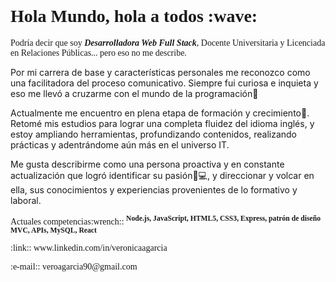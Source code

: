 <h1 style="font-family:Fira Code; margin-top:-35px">Hola Mundo, hola a todos :wave: </h1>

<p style="font-family:Fira Code">Podría decir que soy  <var><strong>Desarrolladora Web Full Stack</strong></var>, Docente Universitaria y Licenciada en Relaciones Públicas... pero eso no me describe.
  
Por mi carrera de base y características personales me reconozco como una facilitadora del proceso comunicativo. Siempre fui curiosa e inquieta y eso me llevó a cruzarme con el mundo de la programación:heart_decoration:

Actualmente me encuentro en plena etapa de formación y crecimiento:construction:. Retomé mis estudios para lograr una completa fluidez del idioma inglés, y estoy ampliando herramientas, profundizando contenidos, realizando prácticas y adentrándome aún más en el universo IT. 
  
Me gusta describirme como una persona proactiva y en constante actualización que logró identificar su pasión:dart::computer:, y direccionar y volcar en ella, sus conocimientos y experiencias provenientes de lo formativo y laboral.</p>

<p style="font-family:Fira Code">Actuales competencias:wrench:: <sup><strong>  Node.js,  JavaScript,  HTML5,  CSS3,  Express,  patrón de diseño MVC,  APIs,  MySQL,  React</strong></sup></p>

<p style="font-family:Fira Code">:link:: www.linkedin.com/in/veronicaagarcia</p>
<p style="font-family:Fira Code">:e-mail:: veroagarcia90@gmail.com</p>

<!--
**veronicaagarcia/veronicaagarcia** is a ✨ _special_ ✨ repository because its `README.md` (this file) appears on your GitHub profile.

Here are some ideas to get you started:

- 🔭 I’m currently working on ...
- 🌱 I’m currently learning ...
- 👯 I’m looking to collaborate on ...
- 🤔 I’m looking for help with ...
- 💬 Ask me about ...
- 📫 How to reach me: ...
- 😄 Pronouns: ...
- ⚡ Fun fact: ...
-->
